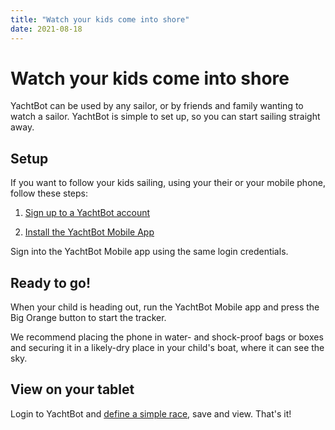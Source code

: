 ```yaml
---
title: "Watch your kids come into shore"
date: 2021-08-18
---
```

# Watch your kids come into shore

YachtBot can be used by any sailor, or by friends and family wanting to watch a sailor. YachtBot is simple to set up, so you can start sailing straight away.

  

Setup
-----

If you want to follow your kids sailing, using your their or your mobile phone, follow these steps:

1.  [Sign up to a YachtBot account](../../YachtBot%20Web/Getting%20started/Create%20your%20YachtBot%20account.md)  
    
2.  [Install the YachtBot Mobile App](../../YachtBot%20Products/YachtBot%20Mobile/Getting%20started.md)  
    

  

Sign into the YachtBot Mobile app using the same login credentials.

  

Ready to go!
------------

When your child is heading out, run the YachtBot Mobile app and press the Big Orange button to start the tracker.

We recommend placing the phone in water- and shock-proof bags or boxes and securing it in a likely-dry place in your child's boat, where it can see the sky.  

  

View on your tablet
-------------------

Login to YachtBot and [define a simple race](../../YachtBot%20Web/Getting%20started/Creating%20a%20YachtBot%20race%20session.md), save and view. That's it!